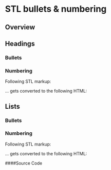 # STL bullets & numbering

## Overview

## Headings

### Bullets

### Numbering

Following STL markup:

<script src="http://gist-it.appspot.com/github/opentext/storyteller/raw/master/docplatform/distribution/py/pfdesigns/docbuilder/numbering/headings.xml"></script>

... gets converted to the following HTML:

<script async src="//jsfiddle.net/filodej/186t94Lx/embed/result,html,css/"></script>

## Lists

### Bullets

### Numbering

Following STL markup:

<script src="http://gist-it.appspot.com/github/opentext/storyteller/raw/master/docplatform/distribution/py/pfdesigns/docbuilder/numbering/lists.xml"></script>

... gets converted to the following HTML:

<script async src="//jsfiddle.net/filodej/ksshewmL/embed/result,html,css/"></script>

####Source Code

<script src="http://gist-it.appspot.com/github/raspberrypi-aa/raspberrypi-aa/blob/master/servoblaster.py"></script>
